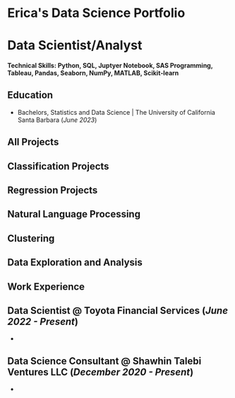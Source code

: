 # Erica's Data Science Portfolio

# Data Scientist/Analyst

#### Technical Skills: Python, SQL, Juptyer Notebook, SAS Programming, Tableau, Pandas, Seaborn, NumPy, MATLAB, Scikit‑learn

## Education			        		
- Bachelors, Statistics and Data Science | The University of California Santa Barbara (_June 2023_)

## All Projects

## Classification Projects

## Regression Projects 

## Natural Language Processing 

## Clustering

## Data Exploration and Analysis


## Work Experience
**Data Scientist @ Toyota Financial Services (_June 2022 - Present_)**
- 
-

**Data Science Consultant @ Shawhin Talebi Ventures LLC (_December 2020 - Present_)**
- 
-



